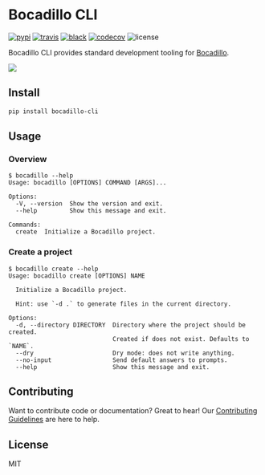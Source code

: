 # Bocadillo CLI

[![pypi](https://img.shields.io/pypi/v/bocadillo-cli.svg)][pypi-url]
[![travis](https://img.shields.io/travis/bocadilloproject/bocadillo-cli.svg)](https://travis-ci.org/bocadilloproject/bocadillo)
[![black](https://img.shields.io/badge/code_style-black-000000.svg)](https://github.com/ambv/black)
[![codecov](https://codecov.io/gh/bocadilloproject/bocadillo-cli/branch/master/graph/badge.svg)](https://codecov.io/gh/bocadilloproject/bocadillo-cli)
![license](https://img.shields.io/pypi/l/bocadillo-cli.svg)

[pypi-url]: https://pypi.org/project/bocadillo-cli

Bocadillo CLI provides standard development tooling for [Bocadillo].

[bocadillo]: https://github.com/bocadilloproject/bocadillo

![](media/demo.gif)

## Install

```bash
pip install bocadillo-cli
```

## Usage

### Overview

```
$ bocadillo --help
Usage: bocadillo [OPTIONS] COMMAND [ARGS]...

Options:
  -V, --version  Show the version and exit.
  --help         Show this message and exit.

Commands:
  create  Initialize a Bocadillo project.
```

### Create a project

```
$ bocadillo create --help
Usage: bocadillo create [OPTIONS] NAME

  Initialize a Bocadillo project.

  Hint: use `-d .` to generate files in the current directory.

Options:
  -d, --directory DIRECTORY  Directory where the project should be created.
                             Created if does not exist. Defaults to `NAME`.
  --dry                      Dry mode: does not write anything.
  --no-input                 Send default answers to prompts.
  --help                     Show this message and exit.
```

## Contributing

Want to contribute code or documentation? Great to hear! Our [Contributing Guidelines](https://github.com/bocadilloproject/bocadillo-cli/blob/master/CONTRIBUTING.md) are here to help.

## License

MIT
